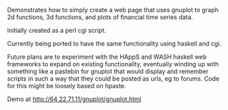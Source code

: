 Demonstrates how to simply create a web page that uses gnuplot to graph 2d functions, 3d functions, and plots of financial time series data.

Initially created as a perl cgi script.

Currently being ported to have the same functionality using haskell and cgi.

Future plans are to experiment with the HAppS and WASH haskell web frameworks to expand on existing functionality, eventually winding up with something like a pastebin for gnuplot that would display and remember scripts in such a way that they could be posted as urls, eg to forums. Code for this might be loosely based on hpaste.

Demo at http://64.22.71.11/gnuplot/gnuplot.html